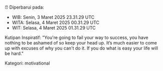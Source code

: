 ⏰ Diperbarui pada:
- WIB: Senin, 3 Maret 2025 23.31.29 UTC
- WITA: Selasa, 4 Maret 2025 00.31.29 UTC
- WIT: Selasa, 4 Maret 2025 01.31.29 UTC

Kutipan Inspiratif:
"You're going to fail your way to success, you have nothing to be ashamed of so keep your head up. It’s much easier to come up with excuses of why you can't do it. If you do what is easy your life will be hard."


Kategori: motivational

